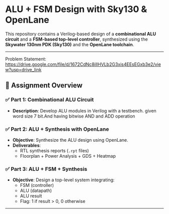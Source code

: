 # ALU + FSM Design with Sky130 & OpenLane

This repository contains a Verilog-based design of a **combinational ALU circuit** and a **FSM-based top-level controller**, synthesized using the **Skywater 130nm PDK (Sky130)** and the **OpenLane toolchain**.

---
Problem Statement: https://drive.google.com/file/d/1672CdNc8ilIHVLb2G3xis4EEsEGxb3e2/view?usp=drive_link 

## 🔧 Assignment Overview

### ✅ Part 1: Combinational ALU Circuit

* **Description**: Develop ALU modules in Verilog with a testbench. given word size 7 bit.And having bitwise AND and ADD operation


### ✅ Part 2: ALU + Synthesis with OpenLane

* **Objective**: Synthesize the ALU design using OpenLane.
* **Deliverables**:
  * RTL synthesis reports (`.rpt` files)
  * Floorplan + Power Analysis + GDS + Heatmap


### ✅ Part 3: ALU + FSM + Synthesis

* **Objective**: Design a top-level system integrating:
  * FSM (controller)
  * ALU (datapath)
  * ALU result
  * Flag: 1 if result > 0, 0 otherwise
---



